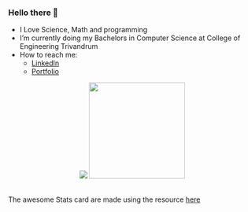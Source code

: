 ### Hello there 👋

- I Love Science, Math and programming
- I’m currently doing my Bachelors in Computer Science at College of Engineering Trivandrum
- How to reach me:
    - [LinkedIn](https://www.linkedin.com/in/harishankar-s-kumar-780ba31b5)
    - [Portfolio](https://harisk20.github.io)
 
<!--
![My github stats](https://github-readme-stats.vercel.app/api?username=HariSK20&count_private=false&show_icons=true&theme=city_lights&hide_rank=true)

![Top Languages](https://github-readme-stats.vercel.app/api/top-langs/?username=HariSK20&theme=city_lights&layout=compact)
-->

<div align=center>
<img src="https://github-readme-stats.vercel.app/api?username=HariSK20&count_private=false&show_icons=true&theme=city_lights&hide_rank=true&hide_border=true&bg_color=0d1117">

<img src="https://github-readme-stats.vercel.app/api/top-langs/?username=HariSK20&theme=city_lights&layout=compact&hide_border=true&bg_color=0d1117" height="195">
</div> <br>

The awesome Stats card are made using the resource [here](https://github.com/anuraghazra/github-readme-stats)
